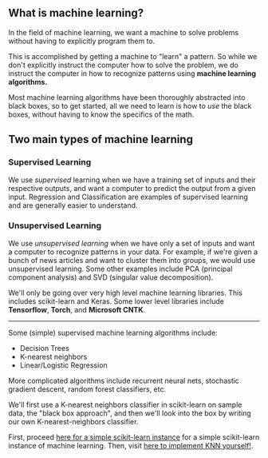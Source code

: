 ## What is machine learning?  
In the field of machine learning, we want a machine to solve problems without having to explicitly program them to.

This is accomplished by getting a machine to "learn" a pattern. So while we don't explicitly instruct the computer how to solve the problem, we do instruct the computer in how to recognize patterns using **machine learning algorithms.**

Most machine learning algorithms have been thoroughly abstracted into black boxes, so to get started, all we need to learn is how to *use* the black boxes, without having to know the specifics of the math.

## Two main types of machine learning
### Supervised Learning

We use *supervised* learning when we have a training set of inputs and their respective outputs, and want a computer to predict the output from a given input. Regression and Classification are examples of supervised learning and are generally easier to understand.

### Unsupervised Learning

We use *unsupervised learning* when we have only a set of inputs and want a computer to recognize patterns in your data. For example, if we're given a bunch of news articles and want to cluster them into groups, we would use unsupervised learning. Some other examples include PCA (principal component analysis) and SVD (singular value decomposition).

We'll only be going over very high level machine learning libraries. This includes scikit-learn and Keras. Some lower level libraries include **Tensorflow**, **Torch**, and **Microsoft CNTK**. 

---

Some (simple) supervised machine learning algorithms include:
* Decision Trees
* K-nearest neighbors
* Linear/Logistic Regression

More complicated algorithms include recurrent neural nets, stochastic gradient descent, random forest classifiers, etc.

We'll first use a K-nearest neighbors classifier in scikit-learn on sample data, the "black box approach", and then we'll look into the box by writing our own K-nearest-neighbors classifier.

First, proceed [here for a simple scikit-learn instance](https://kevin-fang.github.io/ml-tutorials/KNearestNeighbors/) for a simple scikit-learn instance of machine learning. Then, visit [here to implement KNN yourself!](https://kevin-fang.github.io/ml-tutorials/ScrappyKNN/).
